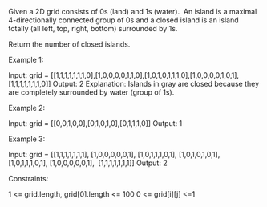 Given a 2D grid consists of 0s (land) and 1s (water).  An island is a maximal
4-directionally connected group of 0s and a closed island is an island
totally (all left, top, right, bottom) surrounded by 1s.

Return the number of closed islands.


Example 1:




Input: grid =
[[1,1,1,1,1,1,1,0],[1,0,0,0,0,1,1,0],[1,0,1,0,1,1,1,0],[1,0,0,0,0,1,0,1],[1,1,1,1,1,1,1,0]]
Output: 2
Explanation: 
Islands in gray are closed because they are completely surrounded by water
(group of 1s).

Example 2:




Input: grid = [[0,0,1,0,0],[0,1,0,1,0],[0,1,1,1,0]]
Output: 1


Example 3:


Input: grid = [[1,1,1,1,1,1,1],
[1,0,0,0,0,0,1],
[1,0,1,1,1,0,1],
[1,0,1,0,1,0,1],
[1,0,1,1,1,0,1],
[1,0,0,0,0,0,1],
⁠              [1,1,1,1,1,1,1]]
Output: 2



Constraints:


1 <= grid.length, grid[0].length <= 100
0 <= grid[i][j] <=1




